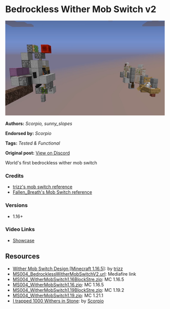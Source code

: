 # Bedrockless Wither Mob Switch v2
<img alt="image.png" src="images/image.png?raw=1" height="300px">

**Authors:** *Scorpio, sunny_slopes*

**Endorsed by:** *Scorpio*

**Tags:** *Tested & Functional*

**Original post:** [View on Discord](https://discord.com/channels/913065809096638494/1392784664384639058)

World's first bedrockless wither mob switch
### Credits
- [trizz's mob switch reference](<https://youtu.be/bGYSgBKUO8c?si=bb7VIYC3mJx6Z9wp>)
- [Fallen_Breath's Mob Switch reference](<https://www.bilibili.com/video/BV1op4y1U7Y8?p=9&spm_id_from=333.788.videopod.episodes>)
### Versions
- 1.16+
### Video Links
- [Showcase](https://youtu.be/A9pQ0pgfo7Q)

## Resources
- [Wither Mob Switch Design [Minecraft 1.16.5]](https://youtu.be/bGYSgBKUO8c?si=bb7VIYC3mJx6Z9wp): by [trizz](https://www.youtube.com/@trizz9496)
- [MS004_BedrocklessWitherMobSwitchV2.url](https://www.mediafire.com/folder/fxfb14fiivogr/Bedrockless+Wither+Mob+Switch+V2): Mediafire link
- [MS004_WitherMobSwitch1.16BlockStre.zip](attachments/MS004_WitherMobSwitch1.16BlockStre.zip): MC 1.16.5
- [MS004_WitherMobSwitch1.16.zip](attachments/MS004_WitherMobSwitch1.16.zip): MC 1.16.5
- [MS004_WitherMobSwitch1.19BlockStre.zip](attachments/MS004_WitherMobSwitch1.19BlockStre.zip): MC 1.19.2
- [MS004_WitherMobSwitch1.19.zip](attachments/MS004_WitherMobSwitch1.19.zip): MC 1.21.1
- [I trapped 1000 Withers in Stone](https://youtu.be/A9pQ0pgfo7Q): by [Scorpio](https://www.youtube.com/@Scorpio03)
